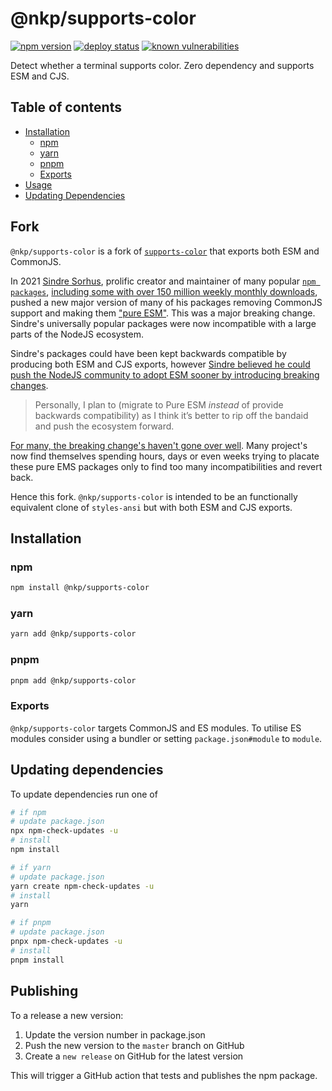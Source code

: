 # @nkp/supports-color

[![npm version](https://badge.fury.io/js/%40nkp%2Fsupports-color.svg)](https://www.npmjs.com/package/@nkp/supports-color)
[![deploy status](https://github.com/nickkelly1/supports-color/actions/workflows/release.yml/badge.svg)](https://github.com/nickkelly1/supports-color/actions/workflows/release.yml)
[![known vulnerabilities](https://snyk.io/test/github/nickkelly1/supports-color/badge.svg)](https://snyk.io/test/github/nickkelly1/supports-color)

Detect whether a terminal supports color. Zero dependency and supports ESM and CJS.

## Table of contents

- [Installation](#installation)
  - [npm](#npm)
  - [yarn](#yarn)
  - [pnpm](#pnpm)
  - [Exports](#exports)
- [Usage](#usage)
- [Updating Dependencies](#updating-dependencies)

## Fork

`@nkp/supports-color` is a fork of [`supports-color`](https://github.com/chalk/supports-color) that exports both ESM and CommonJS.

In 2021 [Sindre Sorhus](https://gist.github.com/sindresorhus), prolific creator and maintainer of many popular [`npm packages`](https://www.npmjs.com/~sindresorhus), [including some with over 150 million weekly monthly downloads](https://www.npmjs.com/package/chalk), pushed a new major version of many of his packages removing CommonJS support and making them ["pure ESM"](https://gist.github.com/sindresorhus/a39789f98801d908bbc7ff3ecc99d99c). This was a major breaking change. Sindre's universally popular packages were now incompatible with a large parts of the NodeJS ecosystem.

Sindre's packages could have been kept backwards compatible by producing both ESM and CJS exports, however [Sindre believed he could push the NodeJS community to adopt ESM sooner by introducing breaking changes](https://blog.sindresorhus.com/get-ready-for-esm-aa53530b3f77).

> Personally, I plan to (migrate to Pure ESM *instead* of provide backwards compatibility) as I think it’s better to rip off the bandaid and push the ecosystem forward.

[For many, the breaking change's haven't gone over well](https://gist.github.com/joepie91/bca2fda868c1e8b2c2caf76af7dfcad3). Many project's now find themselves spending hours, days or even weeks trying to placate these pure EMS packages only to find too many incompatibilities and revert back.

Hence this fork. `@nkp/supports-color` is intended to be an functionally equivalent clone of `styles-ansi` but with both ESM and CJS exports.

## Installation

### npm

```sh
npm install @nkp/supports-color
```

### yarn

```sh
yarn add @nkp/supports-color
```

### pnpm

```sh
pnpm add @nkp/supports-color
```

### Exports

`@nkp/supports-color` targets CommonJS and ES modules. To utilise ES modules consider using a bundler or setting `package.json#module` to `module`.

## Updating dependencies

To update dependencies run one of

```sh
# if npm
# update package.json
npx npm-check-updates -u
# install
npm install

# if yarn
# update package.json
yarn create npm-check-updates -u
# install
yarn

# if pnpm
# update package.json
pnpx npm-check-updates -u
# install
pnpm install
```

## Publishing

To a release a new version:

1. Update the version number in package.json
2. Push the new version to the `master` branch on GitHub
3. Create a `new release` on GitHub for the latest version

This will trigger a GitHub action that tests and publishes the npm package.
